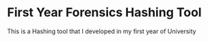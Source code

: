 # First Year Forensics Hashing Tool
 This is a Hashing tool that I developed in my first year of University
